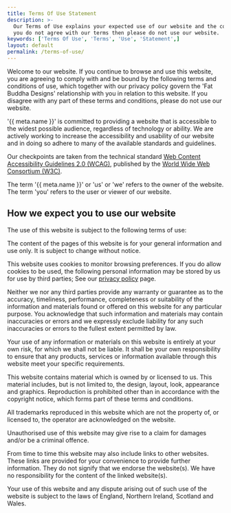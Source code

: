 ```yaml
---
title: Terms Of Use Statement
description: >-
  Our Terms of Use explains your expected use of our website and the content. If
  you do not agree with our terms then please do not use our website.
keywords: ['Terms Of Use', 'Terms', 'Use', 'Statement',]
layout: default
permalink: /terms-of-use/
---
```


Welcome to our website. If you continue to browse and use this website, you
are agreeing to comply with and be bound by the following terms and conditions
of use, which together with our privacy policy govern the 'Fat Buddha Designs'
relationship with you in relation to this website. If you disagree with any
part of these terms and conditions, please do not use our website.

'{{ meta.name }}' is committed to providing a website that is accessible to the widest possible audience, regardless of technology or ability. We are actively working to increase the accessibility and usability of our website and in doing so adhere to many of the available standards and guidelines.

Our checkpoints are taken from the technical standard [Web Content Accessibility Guidelines 2.0 (WCAG)](https://www.w3.org/WAI/intro/wcag), published by the [World Wide Web Consortium (W3C)](https://www.w3.org/).

The term '{{ meta.name }}' or 'us' or 'we' refers to the owner of the website. The term 'you' refers to the user or viewer of our website.

## How we expect you to use our website

The use of this website is subject to the following terms of use:

The content of the pages of this website is for your general information and use only. It is subject to change without notice.

This website uses cookies to monitor browsing preferences. If you do allow cookies to be used, the following personal information may be stored by us for use by third parties; See our [privacy policy](/policies/#privacy) page.

Neither we nor any third parties provide any warranty or guarantee as to the accuracy, timeliness, performance, completeness or suitability of the information and materials found or offered on this website for any particular purpose. You acknowledge that such information and materials may contain inaccuracies or errors and we expressly exclude liability for any such inaccuracies or errors to the fullest extent permitted by law.

Your use of any information or materials on this website is entirely at your own risk, for which we shall not be liable. It shall be your own responsibility to ensure that any products, services or information available through this website meet your specific requirements.

This website contains material which is owned by or licensed to us. This material includes, but is not limited to, the design, layout, look, appearance and graphics. Reproduction is prohibited other than in accordance with the copyright notice, which forms part of these terms and conditions.

All trademarks reproduced in this website which are not the property of, or licensed to, the operator are acknowledged on the website.

Unauthorised use of this website may give rise to a claim for damages and/or be a criminal offence.

From time to time this website may also include links to other websites. These links are provided for your convenience to provide further information. They do not signify that we endorse the website(s). We have no responsibility for the content of the linked website(s).

Your use of this website and any dispute arising out of such use of the website is subject to the laws of England, Northern Ireland, Scotland and Wales.
